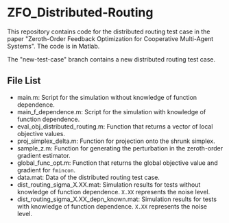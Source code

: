 # ZFO_Distributed-Routing
This repository contains code for the distributed routing test case in the paper "Zeroth-Order Feedback Optimization for Cooperative Multi-Agent Systems". The code is in Matlab.

The "new-test-case" branch contains a new distributed routing test case.

## File List
- main.m: Script for the simulation without knowledge of function dependence.
- main_f_dependence.m: Script for the simulation with knowledge of function dependence.
- eval_obj_distributed_routing.m: Function that returns a vector of local objective values.
- proj_simplex_delta.m: Function for projection onto the shrunk simplex.
- sample_z.m: Function for generating the perturbation in the zeroth-order gradient estimator.
- global_func_opt.m: Function that returns the global objective value and gradient for <code>fmincon</code>.
- data.mat: Data of the distributed routing test case.
- dist_routing_sigma_X.XX.mat: Simulation results for tests without knowledge of function dependence. <code>X.XX</code> represents the noise level.
- dist_routing_sigma_X.XX_depn_known.mat: Simulation results for tests with knowledge of function dependence. <code>X.XX</code> represents the noise level.
